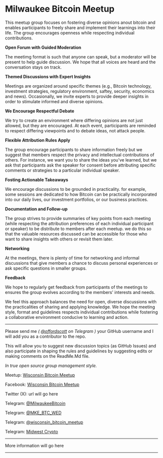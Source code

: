 # Milwaukee Bitcoin Meetup

This meetup group focuses on fostering diverse opinions anout bitcoin and enables participants to freely share and implement their learnings into their life. The group encourages openness while respecting individual contributions. 

**Open Forum with Guided Moderation** 

The meetimg format is such that anyone can speak, but a moderator will be present to help guide  discussion. We hope that all voices are heard and the conversation stays on track.

**Themed Discussions with Expert Insights** 

Meetings are organized around specific themes (e.g., Bitcoin technology, investment strategies, regulatory environment, saftey, security, economics and news). Occasionally, we invite experts to provide deeper insights in order to stimulate informed and diverse opinions.

**We Encourage Respectful Debate** 

We try to create an environment where differing opinions are not just allowed, but they are encouraged. At each event, participants are reminded to respect differing viewpoints and to debate ideas, not attack people.

**Flexible Attribution Rules Apply** 

The group encourage participants to share information freely but we suggest that members respect the privacy and intellectual contributions of others. For instance, we want you to share the ideas you've learned, but we ask thst participants ask the speaker for consent before attributing specific comments or strategies to a particular individual speaker.

**Fosting Actionable Takeaways** 

We encourage discussions to be grounded in practicality. for example, some sessions are dedicated to how Bitcoin can be practically incorporated into our daily lives, our investment portfolios, or our business practices.

**Documentation and Follow-up** 

The group strives to provide summaries of key points from each meeting (while respecting the attribution preferences of each individual participant or speaker) to be distribute to members after each meetup. we do this so that the valuable resources discussed can be accessible for those who want to share insights with others or revisit them later.

**Networking** 

At the meetings, there is plenty of time for networking and informal discussions that give members a chance to discuss personal experiences or ask specific questions in smaller groups.

**Feedback** 

We hope to regularly get feedback from participants of the meetings to ensures the group evolves according to the members' interests and needs.

We feel this approach balances the need for open, diverse discussions with the practicalities of sharing and applying knowledge. We hope the meeting style, format and guidelines respects individual contributions while fostering a collaborative environment conducive to learning and action.


-------------------------------------------


Please send me _( [@offordscott](https://t.me/offordscott) on Telegram )_ your GitHub username and I will add you as a contributor to the repo.

This will allow you to suggest new discussion topics (as GitHub Issues) and also participate in shaping the rules and guidelines by suggesting edits or making comments on the ReadMe.Md file. 

_In true open source group management style._

Meetup: [Wisconsin Bitcoin Meetup](https://www.meetup.com/milwaukee-wisconsin-bitcoin-meetup)

Facebook: [Wisconsin Bitcoin Meetup](https://www.facebook.com/groups/wisconsinbitcoin/)

Twitter (X): url will go here
  
Telegram: [@MilwaukeeBitcoin](https://t.me/MilwaukeeBitcoin/3)

Telegram: [@MKE_BTC_WED](https://t.me/MKE_BTC_WED)

Telegram: [@wisconsin_bitcoin_meetup](https://t.me/wisconsin_bitcoin_meetup)

Telegram: [Midwest Crypto](https://t.me/+RW2Wv7xVSi1021ha)


-------------------------------------------

More information will go here

-------------------------------------------

 
